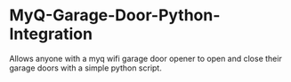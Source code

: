 # MyQ-Garage-Door-Python-Integration
Allows anyone with a myq wifi garage door opener to open and close their garage doors with a simple python script.
